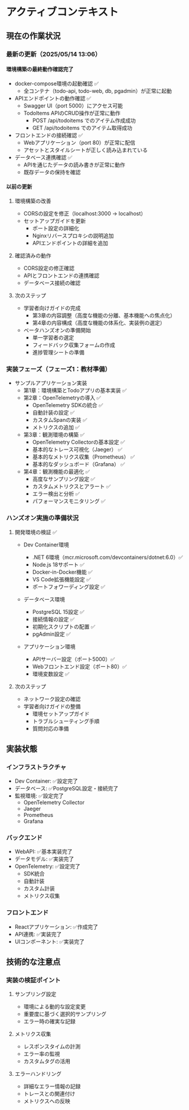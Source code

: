 # アクティブコンテキスト

## 現在の作業状況

### 最新の更新（2025/05/14 13:06）

#### 環境構築の最終動作確認完了
- docker-compose環境の起動確認 ✅
  - 全コンテナ（todo-api, todo-web, db, pgadmin）が正常に起動
- APIエンドポイントの動作確認 ✅
  - Swagger UI（port 5000）にアクセス可能
  - TodoItems APIのCRUD操作が正常に動作
    - POST /api/todoitems でのアイテム作成成功
    - GET /api/todoitems でのアイテム取得成功
- フロントエンドの接続確認 ✅
  - Webアプリケーション（port 80）が正常に配信
  - アセットとスタイルシートが正しく読み込まれている
- データベース連携確認 ✅
  - APIを通じたデータの読み書きが正常に動作
  - 既存データの保持を確認

#### 以前の更新
1. 環境構築の改善
   - CORSの設定を修正（localhost:3000 → localhost）
   - セットアップガイドを更新
     - ポート設定の詳細化
     - Nginxリバースプロキシの説明追加
     - APIエンドポイントの詳細を追加

2. 確認済みの動作
   - CORS設定の修正確認
   - APIとフロントエンドの連携確認
   - データベース接続の確認

3. 次のステップ
   - 学習者向けガイドの完成
     - 第3章の内容調整（高度な機能の分離、基本機能への焦点化）
     - 第4章の内容構成（高度な機能の体系化、実装例の選定）
   - ベータハンズオンの準備開始
     - 単一学習者の選定
     - フィードバック収集フォームの作成
     - 進捗管理シートの準備


### 実装フェーズ（フェーズ1：教材準備）

- サンプルアプリケーション実装
  - 第1章：環境構築とTodoアプリの基本実装 ✅
  - 第2章：OpenTelemetryの導入 ✅
    - OpenTelemetry SDKの統合 ✅
    - 自動計装の設定 ✅
    - カスタムSpanの実装 ✅
    - メトリクスの追加 ✅
  - 第3章：観測環境の構築 ✅
    - OpenTelemetry Collectorの基本設定 ✅
    - 基本的なトレース可視化（Jaeger） ✅
    - 基本的なメトリクス収集（Prometheus） ✅
    - 基本的なダッシュボード（Grafana） ✅
  - 第4章：観測機能の最適化 ✅
    - 高度なサンプリング設定 ✅
    - カスタムメトリクスとアラート ✅
    - エラー検出と分析 ✅
    - パフォーマンスモニタリング ✅

### ハンズオン実施の準備状況

1. 開発環境の検証 ✅
   - Dev Container環境
     - .NET 6環境（mcr.microsoft.com/devcontainers/dotnet:6.0）✅
     - Node.js 18サポート ✅
     - Docker-in-Docker機能 ✅
     - VS Code拡張機能設定 ✅
     - ポートフォワーディング設定 ✅
   
   - データベース環境
     - PostgreSQL 15設定 ✅
     - 接続情報の設定 ✅
     - 初期化スクリプトの配置 ✅
     - pgAdmin設定 ✅
   
   - アプリケーション環境
     - APIサーバー設定（ポート5000）✅
     - Webフロントエンド設定（ポート80）✅
     - 環境変数設定 ✅

2. 次のステップ
   - ネットワーク設定の確認
   - 学習者向けガイドの整備
     - 環境セットアップガイド
     - トラブルシューティング手順
     - 質問対応の準備

## 実装状態

### インフラストラクチャ

- Dev Container: ✅設定完了
- データベース: ✅PostgreSQL設定・接続完了
- 監視環境: ✅設定完了
  - OpenTelemetry Collector
  - Jaeger
  - Prometheus
  - Grafana

### バックエンド

- WebAPI: ✅基本実装完了
- データモデル: ✅実装完了
- OpenTelemetry: ✅設定完了
  - SDK統合
  - 自動計装
  - カスタム計装
  - メトリクス収集

### フロントエンド

- Reactアプリケーション: ✅作成完了
- API連携: ✅実装完了
- UIコンポーネント: ✅実装完了

## 技術的な注意点

### 実装の検証ポイント

1. サンプリング設定
   - 環境による動的な設定変更
   - 重要度に基づく選択的サンプリング
   - エラー時の確実な記録

2. メトリクス収集
   - レスポンスタイムの計測
   - エラー率の監視
   - カスタムタグの活用

3. エラーハンドリング
   - 詳細なエラー情報の記録
   - トレースとの関連付け
   - メトリクスへの反映
